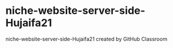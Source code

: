 # niche-website-server-side-Hujaifa21
niche-website-server-side-Hujaifa21 created by GitHub Classroom
